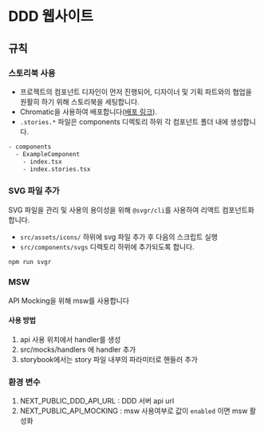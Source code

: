 # DDD 웹사이트

## 규칙

### 스토리북 사용

- 프로젝트의 컴포넌트 디자인이 먼저 진행되어, 디자이너 및 기획 파트와의 협업을 원활히 하기 위해 스토리북을 세팅합니다.
- Chromatic을 사용하여 배포합니다([배포 링크](https://www.chromatic.com/library?appId=66fb93d4f124a3b3c23717f6)).
- `.stories.*` 파일은 components 디렉토리 하위 각 컴포넌트 폴더 내에 생성합니다.

```bash
- components
  - ExampleComponent
    - index.tsx
    - index.stories.tsx
```

### SVG 파일 추가

SVG 파일을 관리 및 사용의 용이성을 위해 `@svgr/cli`를 사용하여 리액트 컴포넌트화합니다.

- `src/assets/icons/` 하위에 svg 파일 추가 후 다음의 스크립트 실행
- `src/components/svgs` 디렉토리 하위에 추가되도록 합니다.

```bash
npm run svgr
```

### MSW

API Mocking을 위해 msw를 사용합니다

#### 사용 방법

1. api 사용 위치에서 handler를 생성
2. src/mocks/handlers 에 handler 추가
3. storybook에서는 story 파일 내부의 파라미터로 핸들러 추가

### 환경 변수

1. NEXT_PUBLIC_DDD_API_URL : DDD 서버 api url
2. NEXT_PUBLIC_API_MOCKING : msw 사용여부로 값이 `enabled` 이면 msw 활성화